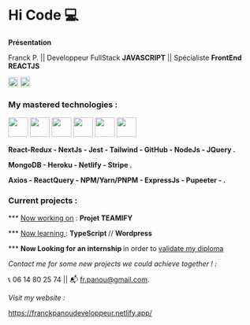 # Hi Code 💻

**Présentation**

Franck P. || Developpeur FullStack **JAVASCRIPT** || Spécialiste **FrontEnd REACTJS**
<div>
<img src="https://www.iim.fr/ecole-web/wp-content/uploads/2017/01/HTML5.jpg"  height="20"  > 
<img src="https://upload.wikimedia.org/wikipedia/commons/thumb/6/6a/JavaScript-logo.png/600px-JavaScript-logo.png"  width="20"  >
</div>

### My mastered technologies :

<div>
<img src="https://ih1.redbubble.net/image.300211076.5701/st,small,507x507-pad,600x600,f8f8f8.u1.jpg"  width="40"  >

<img src="https://img.stackshare.io/service/7374/react-redux.png"  height="40"  >

<img src="https://res.cloudinary.com/escuela-frontend/image/upload/v1624399800/tags/nextjs.png"  height="40"  >

<img src="https://ih1.redbubble.net/image.404020083.1876/pp,504x498-pad,600x600,f8f8f8.u7.jpg"  height="40"  >

<img src="https://laravelnews.imgix.net/images/tailwindcss.png?ixlib=php-3.3.1"  height="40"  >

<img src="https://encrypted-tbn0.gstatic.com/images?q=tbn:ANd9GcS3uoxh_i09Kql4OVB5AjetPvijl-mxrxkTYpojSZnE1ktqBQPKiG67syvAYntqQO-_QhM&usqp=CAU"  height="40"  >

</div>

  
**React-Redux - NextJs - Jest - Tailwind - GitHub - NodeJs - JQuery .**

**MongoDB - Heroku - Netlify - Stripe .**

**Axios - ReactQuery - NPM/Yarn/PNPM - ExpressJs - Pupeeter -  .**

</div>

### **Current projects** :

\*\*\* <span style="text-decoration: underline "> Now working on</span> :
<strong> Projet TEAMIFY </strong>

\*\*\* <span style="text-decoration: underline "> Now learning </span> :
<strong> TypeScript </strong> //
<strong> Wordpress </strong>



\*\*\* <strong> Now Looking for an internship </strong>
in order to <span style="text-decoration: underline "> validate my diploma </span>

_Contact me for some new projects we could achieve together !  :_ 

📞   06 14 80 25 74 || 📬   fr.panou@gmail.com.

_Visit my website :_ 

https://franckpanoudeveloppeur.netlify.app/

